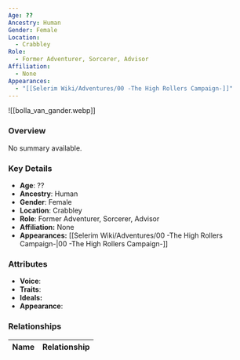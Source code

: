 ```yaml
---
Age: ??
Ancestry: Human
Gender: Female
Location:
  - Crabbley
Role:
  - Former Adventurer, Sorcerer, Advisor
Affiliation:
  - None
Appearances:
  - "[[Selerim Wiki/Adventures/00 -The High Rollers Campaign-]]"
---
```


![[bolla_van_gander.webp]]

### Overview
No summary available.

### Key Details
- **Age**: ??
- **Ancestry**: Human
- **Gender**: Female
- **Location**: Crabbley
- **Role**: Former Adventurer, Sorcerer, Advisor
- **Affiliation:** None
- **Appearances:** [[Selerim Wiki/Adventures/00 -The High Rollers Campaign-\|00 -The High Rollers Campaign-]]

### Attributes
- **Voice**: 
- **Traits**: 
- **Ideals:** 
- **Appearance**:

### Relationships

| Name  | Relationship |
| ----- | ------------ |

